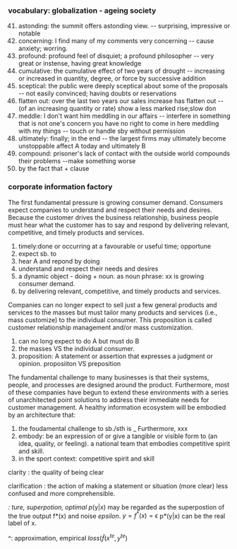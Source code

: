 ### vocabulary: globalization - ageing society
41. astonding: the summit offers astonding view. -- surprising, impressive or notable
1. concerning: I find many of my comments very concerning -- cause anxiety; worring.
1. profound: profound feel of disquiet; a profound philosopher -- very great or instense, having great knowledge
1. cumulative: the cumulative effect of two years of drought -- increasing or increased in quantity, degree, or force by successive addition
1. sceptical: the public were deeply sceptical about some of the proposals -- not easily convinced; having doubts or reservations
1. flatten out: over the last two years our sales increase has flatten out -- (of an increasing quantity or rate) show a less marked rise;slow don
1. meddle: I don't want him meddling in our affairs -- interfere in something that is not one's concern
  you have no right to come in here meddling with my things -- touch or handle sby without permission
1. ultimately: finally; in the end -- the largest firms may ultimately become unstoppable  affect A today and ultimately B
1. compound: prisoner's lack of contact with the outside world compounds their problems --make something worse
1. by the fact that + clause


### corporate information factory 
The first fundamental pressure is growing consumer demand. Consumers expect companies to understand and respect their needs and desires. Because the customer drives the business relationship, business people must hear what the customer has to say and respond by delivering relevant, competitive, and timely products and services.
1. timely:done or occurring at a favourable or useful time; opportune
1. expect sb. to 
1. hear A and repond by doing 
1. understand and respect their needs and desires
1. a dynamic object - doing + noun. as noun phrase: xx is growing consumer demand.
1. by delivering relevant, competitive, and timely products and services.


Companies can no longer expect to sell just a few general products and services to the masses but must tailor many products and services (i.e., mass customize) to the individual consumer. This proposition is called customer relationship management and/or mass customization. 
1. can no long expect to do A but must do B
1. the masses VS the individual consumer.
1. proposition: A statement or assertion that expresses a judgment or opinion.  proposiiton VS preposition

The fundamental challenge to many businesses is that their systems, people, and processes are designed around the product. Furthermore, most of these companies have begun to extend these environments with a series of unarchitected point solutions to address their immediate needs for customer management. A healthy information ecosystem will be embodied by an architecture that:
1. the foudamental challenge to sb./sth is _   Furthermore, xxx
1. embody: be an expression of or give a tangible or visible form to (an idea, quality, or feeling).  a national team that embodies competitive spirit and skill.
1. in the sport context:  competitive spirit and skill


clarity : the quality of being clear


clarification  : the action of making a statement or situation (more clear) less confused and more comprehensible.



*: ture, superpotion, optimal
p*(y|x) may be regarded as the superpostion of the true output f*(x) and noise $epsilon$. $y=f^*(x)=\epsilon$
p*(y|x) can be the real label of x.

^: approximation, empirical
$loss(\hat f(x^{te},y^{te})$

